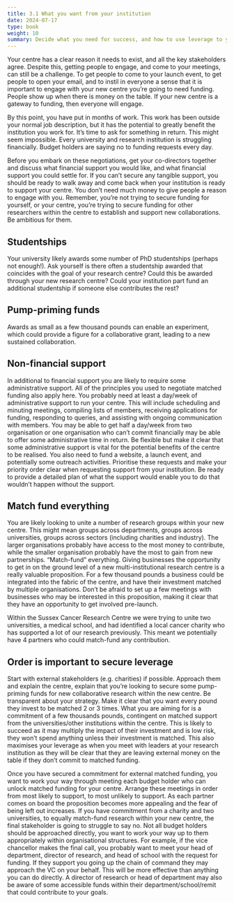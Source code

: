 ```yaml
---
title: 3.1 What you want from your institution
date: 2024-07-17
type: book
weight: 10
summary: Decide what you need for success, and how to use leverage to your advantage.
---
```


Your centre has a clear reason it needs to exist, and all the key stakeholders agree. Despite this, getting people to engage, and come to your meetings, can still be a challenge. To get people to come to your launch event, to get people to open your email, and to instil in everyone a sense that it is important to engage with your new centre you’re going to need funding. People show up when there is money on the table. If your new centre is a gateway to funding, then everyone will engage.

By this point, you have put in months of work. This work has been outside your normal job description, but it has the potential to greatly benefit the institution you work for. It’s time to ask for something in return. This might seem impossible. Every university and research institution is struggling financially. Budget holders are saying no to funding requests every day. 

Before you embark on these negotiations, get your co-directors together and discuss what financial support you would like, and what financial support you could settle for. If you can’t secure any tangible support, you should be ready to walk away and come back when your institution is ready to support your centre. You don’t need much money to give people a reason to engage with you. Remember, you’re not trying to secure funding for yourself, or your centre, you’re trying to secure funding for other researchers within the centre to establish and support new collaborations. Be ambitious for them.

## Studentships
Your university likely awards some number of PhD studentships (perhaps not enough!). Ask yourself is there often a studentship awarded that coincides with the goal of your research centre? Could this be awarded through your new research centre? Could your institution part fund an additional studentship if someone else contributes the rest?

## Pump-priming funds
Awards as small as a few thousand pounds can enable an experiment, which could provide a figure for a collaborative grant, leading to a new sustained collaboration.
 
## Non-financial support
In additional to financial support you are likely to require some administrative support. All of the principles you used to negotiate matched funding also apply here. You probably need at least a day/week of administrative support to run your centre. This will include scheduling and minuting meetings, compiling lists of members, receiving applications for funding, responding to queries, and assisting with ongoing communication with members. You may be able to get half a day/week from two organisation or one organisation who can’t commit financially may be able to offer some administrative time in return. Be flexible but make it clear that some administrative support is vital for the potential benefits of the centre to be realised. You also need to fund a website, a launch event, and potentially some outreach activities. Prioritise these requests and make your priority order clear when requesting support from your institution. Be ready to provide a detailed plan of what the support would enable you to do that wouldn’t happen without the support. 

## Match fund everything
You are likely looking to unite a number of research groups within your new centre. This might mean groups across departments, groups across universities, groups across sectors (including charities and industry). The larger organisations probably have access to the most money to contribute, while the smaller organisation probably have the most to gain from new partnerships. “Match-fund” everything. Giving businesses the opportunity to get in on the ground level of a new multi-institutional research centre is a really valuable proposition. For a few thousand pounds a business could be integrated into the fabric of the centre, and have their investment matched by multiple organisations. Don’t be afraid to set up a few meetings with businesses who may be interested in this proposition, making it clear that they have an opportunity to get involved pre-launch.

Within the Sussex Cancer Research Centre we were trying to unite two universities, a medical school, and had identified a local cancer charity who has supported a lot of our research previously. This meant we potentially have 4 partners who could match-fund any contribution.

## Order is important to secure leverage
Start with external stakeholders (e.g. charities) if possible. Approach them and explain the centre, explain that you’re looking to secure some pump-priming funds for new collaborative research within the new centre. Be transparent about your strategy. Make it clear that you want every pound they invest to be matched 2 or 3 times. What you are aiming for is a commitment of a few thousands pounds, contingent on matched support from the universities/other institutions within the centre. This is likely to succeed as it may multiply the impact of their investment and is low risk, they won’t spend anything unless their investment is matched. This also maximises your leverage as when you meet with leaders at your research institution as they will be clear that they are leaving external money on the table if they don’t commit to matched funding.

Once you have secured a commitment for external matched funding, you want to work your way through meeting each budget holder who can unlock matched funding for your centre. Arrange these meetings in order from most likely to support, to most unlikely to support. As each partner comes on board the proposition becomes more appealing and the fear of being left out increases. If you have commitment from a charity and two universities, to equally match-fund research within your new centre, the final stakeholder is going to struggle to say no. Not all budget holders should be approached directly, you want to work your way up to them appropriately within organisational structures. For example, if the vice chancellor makes the final call, you probably want to meet your head of department, director of research, and head of school with the request for funding. If they support you going up the chain of command they may approach the VC on your behalf. This will be more effective than anything you can do directly. A director of research or head of department may also be aware of some accessible funds within their department/school/remit that could contribute to your goals.

